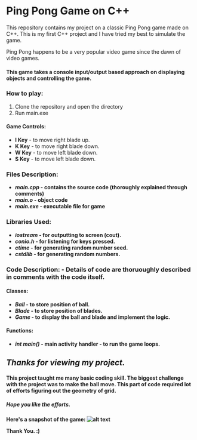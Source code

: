 # Ping Pong Game on C++
This repository contains my project on a classic Ping Pong game made on C++. This is my first C++ project and I have tried my best to simulate the game.

Ping Pong happens to be a very popular video game since the dawn of video games.

#### This game takes a console input/output based approach on displaying objects and controlling the game.
  
### How to play:
1. Clone the repository and open the directory
2. Run main.exe
  
#### Game Controls:
* **I Key** - to move right blade up.
* **K Key** - to move right blade down.
* **W Key** - to move left blade down.
* **S Key** - to move left blade down.
<b>

### Files Description:
* *main.cpp* - contains the source code (thoroughly explained through comments)
* *main.o* - object code
* *main.exe* - executable file for game
<b>

### Libraries Used:
* *iostream* - for outputting to screen (cout).
* *conio.h* - for listening for keys pressed.
* *ctime* - for generating random number seed.
* *cstdlib* - for generating random numbers.
<b>
  
### Code Description: - Details of code are thoruoughly described in comments with the code itself.
#### Classes:
* *Ball* - to store position of ball.
* *Blade* - to store position of blades.
* *Game* - to display the ball and blade and implement the logic.

#### Functions:
* *int main()* - main activity handler - to run the game loops.
<b>

## *Thanks for viewing my project.*
#### This project taught me many basic coding skill. The biggest challenge with the project was to make the ball move. This part of code required lot of efforts figuring out the geometry of grid.
##### Hope you like the efforts.

Here's a snapshot of the game:
![alt text](https://github.com/tanmayvijay/Ping-Pong-on-CPP/blob/master/Ping%20Pong%20-%20Image.png)
<b><b>
  
Thank You. :)
